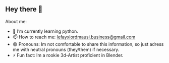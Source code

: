 ## Hey there 👋

<!--
**leFayxLordMausi/leFayxLordMausi** is a ✨ _special_ ✨ repository because its `README.md` (this file) appears on your GitHub profile.
-->
About me:

- 🌱 I’m currently learning python.
- 📫 How to reach me: lefayxlordmausi.business@gmail.com
- 😄 Pronouns: Im not comfortable to share this information, so just adress me with neutral pronouns (they/them) if necessary.
- ⚡ Fun fact: Im a rookie 3d-Artist proficient in Blender.

